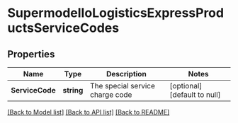 # SupermodelIoLogisticsExpressProductsServiceCodes

## Properties
Name | Type | Description | Notes
------------ | ------------- | ------------- | -------------
**ServiceCode** | **string** | The special service charge code  | [optional] [default to null]

[[Back to Model list]](../README.md#documentation-for-models) [[Back to API list]](../README.md#documentation-for-api-endpoints) [[Back to README]](../README.md)

